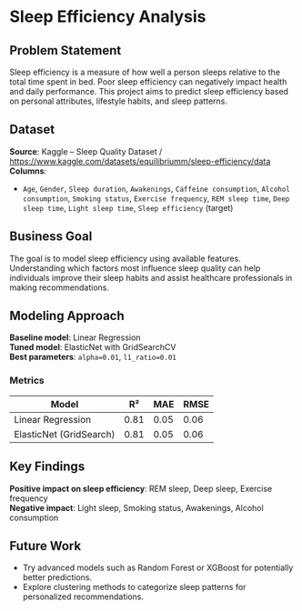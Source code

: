 # Sleep Efficiency Analysis

## Problem Statement
Sleep efficiency is a measure of how well a person sleeps relative to the total time spent in bed. Poor sleep efficiency can negatively impact health and daily performance. This project aims to predict sleep efficiency based on personal attributes, lifestyle habits, and sleep patterns.

## Dataset
**Source**: Kaggle – Sleep Quality Dataset  / https://www.kaggle.com/datasets/equilibriumm/sleep-efficiency/data
**Columns**:
  - `Age`, `Gender`, `Sleep duration`, `Awakenings`, `Caffeine consumption`, `Alcohol consumption`, `Smoking status`, `Exercise frequency`, `REM sleep time`, `Deep sleep time`, `Light sleep time`, `Sleep efficiency` (target)

## Business Goal
The goal is to model sleep efficiency using available features. Understanding which factors most influence sleep quality can help individuals improve their sleep habits and assist healthcare professionals in making recommendations.

## Modeling Approach
**Baseline model**: Linear Regression  
**Tuned model**: ElasticNet with GridSearchCV  
**Best parameters**: `alpha=0.01`, `l1_ratio=0.01`  

### Metrics
| Model                   | R²   | MAE  | RMSE |
|-------------------------|------|------|------|
| Linear Regression       | 0.81 | 0.05 | 0.06 |
| ElasticNet (GridSearch) | 0.81 | 0.05 | 0.06 |

## Key Findings
**Positive impact on sleep efficiency**: REM sleep, Deep sleep, Exercise frequency  
**Negative impact**: Light sleep, Smoking status, Awakenings, Alcohol consumption  

## Future Work
* Try advanced models such as Random Forest or XGBoost for potentially better predictions.  
* Explore clustering methods to categorize sleep patterns for personalized recommendations.
